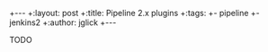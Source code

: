 +---
+:layout: post
+:title: Pipeline 2.x plugins
+:tags:
+- pipeline
+- jenkins2
+:author: jglick
+---

TODO
